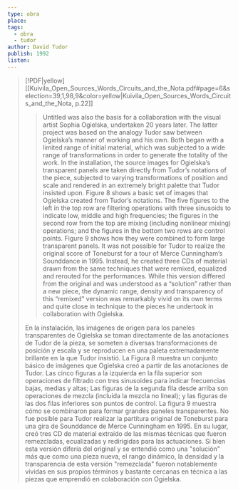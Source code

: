 ```yaml
---
type: obra
place: 
tags:
  - obra
  - tudor
author: David Tudor
publish: 1992
listen:
---
```

> [!PDF|yellow] [[Kuivila_Open_Sources_Words_Circuits_and_the_Nota.pdf#page=6&selection=39,1,98,9&color=yellow|Kuivila_Open_Sources_Words_Circuits_and_the_Nota, p.22]]
> > Untitled was also the basis for a collaboration with the visual artist Sophia Ogielska, undertaken 20 years later. The latter project was based on the analogy Tudor saw between Ogielska’s manner of working and his own. Both began with a limited range of initial material, which was subjected to a wide range of transformations in order to generate the totality of the work. In the installation, the source images for Ogielska’s transparent panels are taken directly from Tudor’s notations of the piece, subjected to varying transformations of position and scale and rendered in an extremely bright palette that Tudor insisted upon. Figure 8 shows a basic set of images that Ogielska created from Tudor’s notations. The five figures to the left in the top row are filtering operations with three sinusoids to indicate low, middle and high frequencies; the figures in the second row from the top are mixing (including nonlinear mixing) operations; and the figures in the bottom two rows are control points. Figure 9 shows how they were combined to form large transparent panels. It was not possible for Tudor to realize the original score of Toneburst for a tour of Merce Cunningham’s Sounddance in 1995. Instead, he created three CDs of material drawn from the same techniques that were remixed, equalized and rerouted for the performances. While this version differed from the original and was understood as a “solution” rather than a new piece, the dynamic range, density and transparency of this “remixed” version was remarkably vivid on its own terms and quite close in technique to the pieces he undertook in collaboration with Ogielska.
> 
> En la instalación, las imágenes de origen para los paneles transparentes de Ogielska se toman directamente de las anotaciones de Tudor de la pieza, se someten a diversas transformaciones de posición y escala y se reproducen en una paleta extremadamente brillante en la que Tudor insistió. La Figura 8 muestra un conjunto básico de imágenes que Ogielska creó a partir de las anotaciones de Tudor. Las cinco figuras a la izquierda en la fila superior son operaciones de filtrado con tres sinusoides para indicar frecuencias bajas, medias y altas; Las figuras de la segunda fila desde arriba son operaciones de mezcla (incluida la mezcla no lineal); y las figuras de las dos filas inferiores son puntos de control. La figura 9 muestra cómo se combinaron para formar grandes paneles transparentes. No fue posible para Tudor realizar la partitura original de Toneburst para una gira de Sounddance de Merce Cunningham en 1995. En su lugar, creó tres CD de material extraído de las mismas técnicas que fueron remezcladas, ecualizadas y redirigidas para las actuaciones. Si bien esta versión difería del original y se entendió como una "solución" más que como una pieza nueva, el rango dinámico, la densidad y la transparencia de esta versión "remezclada" fueron notablemente vívidas en sus propios términos y bastante cercanas en técnica a las piezas que emprendió en colaboración con Ogielska.